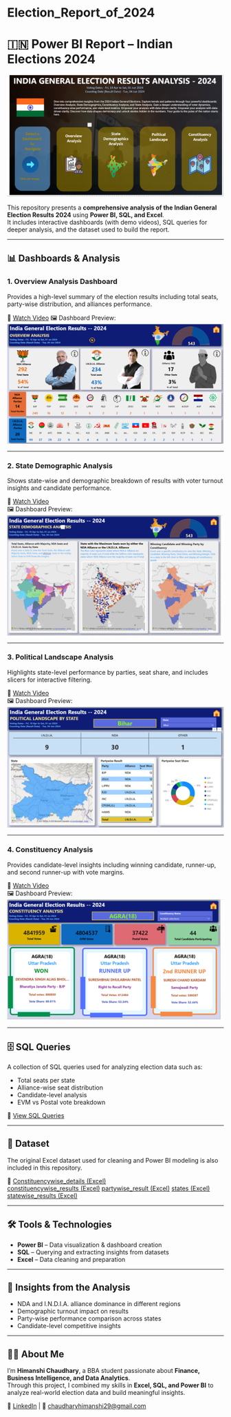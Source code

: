 # Election_Report_of_2024
# 🇮🇳 Power BI Report – Indian Elections 2024

<p align="center">
  <img src="E_Front_Page.png" alt="Election Report 2024 Front Page" width="800">
</p>

This repository presents a **comprehensive analysis of the Indian General Election Results 2024** using **Power BI, SQL, and Excel**.  
It includes interactive dashboards (with demo videos), SQL queries for deeper analysis, and the dataset used to build the report.

---

## 📊 Dashboards & Analysis

### 1. Overview Analysis Dashboard
Provides a high-level summary of the election results including total seats, party-wise distribution, and alliances performance.  

🎥 [Watch Video](Overview_analysis.mp4)
🖼️ Dashboard Preview:  
![Overview Dashboard](E_Overview_A.png)

---

### 2. State Demographic Analysis
Shows state-wise and demographic breakdown of results with voter turnout insights and candidate performance.  

🎥 [Watch Video](State_Demographics_Analysis.mp4)  
🖼️ Dashboard Preview:  
![State Demographics](E_State_demographic.png)

---

### 3. Political Landscape Analysis
Highlights state-level performance by parties, seat share, and includes slicers for interactive filtering.  

🎥 [Watch Video](Political_Landscape.mp4)  
🖼️ Dashboard Preview:  
![Political Landscape](E_Landscap_a.png)

---

### 4. Constituency Analysis
Provides candidate-level insights including winning candidate, runner-up, and second runner-up with vote margins.  

🎥 [Watch Video](Constituency_Analysis.mp4)  
🖼️ Dashboard Preview:  
![Constituency Analysis](E_Constituency_a.png)

---

## 🗄️ SQL Queries
A collection of SQL queries used for analyzing election data such as:  
- Total seats per state  
- Alliance-wise seat distribution  
- Candidate-level analysis  
- EVM vs Postal vote breakdown  

📂 [View SQL Queries](SQL_Queries.pdf)  

---

## 📑 Dataset
The original Excel dataset used for cleaning and Power BI modeling is also included in this repository.  

📂 [Constituencywise_details (Excel)](constituencywise_details.csv)  
[constituencywise_results (Excel)](constituencywise_results.csv)
[partywise_result (Excel)](partywise_results.csv)
[states (Excel)](states.csv)
[statewise_results (Excel)](statewise_results.csv) 

---

## 🛠️ Tools & Technologies
- **Power BI** – Data visualization & dashboard creation  
- **SQL** – Querying and extracting insights from datasets  
- **Excel** – Data cleaning and preparation  

---

## 🚀 Insights from the Analysis
- NDA and I.N.D.I.A. alliance dominance in different regions  
- Demographic turnout impact on results  
- Party-wise performance comparison across states  
- Candidate-level competitive insights  

---

## 👩‍💻 About Me
I’m **Himanshi Chaudhary**, a BBA student passionate about **Finance, Business Intelligence, and Data Analytics**.  
Through this project, I combined my skills in **Excel, SQL, and Power BI** to analyze real-world election data and build meaningful insights.  

🔗 [LinkedIn](https://www.linkedin.com/in/himanshi-chaudhary-200985313/) | 📧 chaudharyhimanshi29@gmail.com
